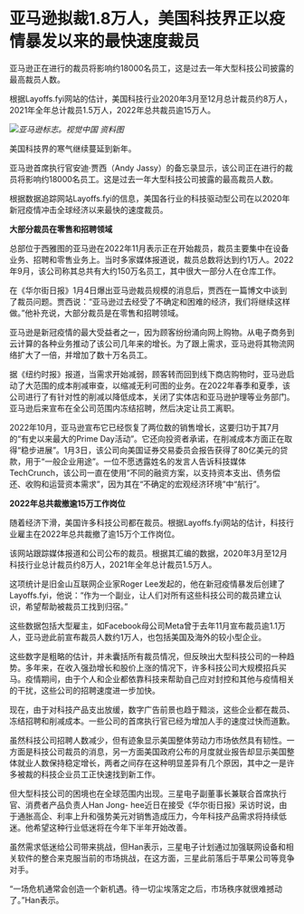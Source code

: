 # 亚马逊拟裁1.8万人，美国科技界正以疫情暴发以来的最快速度裁员

亚马逊正在进行的裁员将影响约18000名员工，这是过去一年大型科技公司披露的最高裁员人数。

根据Layoffs.fyi网站的估计，美国科技行业2020年3月至12月总计裁员约8万人，2021年全年总计裁员1.5万人，2022年总共裁员逾15万人。

![](https://inews.gtimg.com/newsapp_bt/0/15594601098/1000)_亚马逊标志。视觉中国 资料图_

美国科技界的寒气继续蔓延到新年。

亚马逊首席执行官安迪·贾西（Andy Jassy）的备忘录显示，该公司正在进行的裁员将影响约18000名员工。这是过去一年大型科技公司披露的最高裁员人数。

根据数据追踪网站Layoffs.fyi的信息，美国各行业的科技驱动型公司在以2020年新冠疫情冲击全球经济以来最快的速度裁员。

**大部分裁员在零售和招聘领域**

总部位于西雅图的亚马逊在2022年11月表示正在开始裁员，裁员主要集中在设备业务、招聘和零售业务上。当时多家媒体报道说，裁员总数将达到约1万人。2022年9月，该公司称其总共有大约150万名员工，其中很大一部分人在仓库工作。

在《华尔街日报》1月4日爆出亚马逊裁员规模的消息后，贾西在一篇博文中谈到了裁员问题。贾西说：“亚马逊过去经受了不确定和困难的经济，我们将继续这样做。”他补充说，大部分裁员是在零售和招聘领域。

亚马逊是新冠疫情的最大受益者之一，因为顾客纷纷涌向网上购物。从电子商务到云计算的各种业务推动了该公司几年来的增长。为了跟上需求，亚马逊将其物流网络扩大了一倍，并增加了数十万名员工。

据《纽约时报》报道，当需求开始减弱，顾客转而回到线下商店购物时，亚马逊启动了大范围的成本削减审查，以缩减无利可图的业务。在2022年春季和夏季，该公司进行了有针对性的削减以降低成本，关闭了实体店和亚马逊护理等业务部门。亚马逊后来宣布在全公司范围内冻结招聘，然后决定让员工离职。

2022年10月，亚马逊宣布它已经恢复了两位数的销售增长，这要归功于其7月的“有史以来最大的Prime
Day活动”。它还向投资者承诺，在削减成本方面正在取得“稳步进展”。1月3日，该公司向美国证券交易委员会报告获得了80亿美元的贷款，用于“一般企业用途”。一位不愿透露姓名的发言人告诉科技媒体TechCrunch，该公司一直在使用“不同的融资方案，以支持资本支出、债务偿还、收购和运营资本需求”，因为其在“不确定的宏观经济环境”中“航行”。

**2022年总共裁撤逾15万工作岗位**

随着经济下滑，美国许多科技公司都在裁员。根据Layoffs.fyi网站的估计，科技行业雇主在2022年总共裁撤了逾15万个工作岗位。

该网站跟踪媒体报道和公司公布的裁员。根据其汇编的数据，2020年3月至12月科技行业总计裁员约8万人，2021年全年总计裁员1.5万人。

这项统计是旧金山互联网企业家Roger
Lee发起的，他在新冠疫情暴发后创建了Layoffs.fyi，他说：“作为一个副业，让人们对所有这些科技公司的裁员建立认识，希望帮助被裁员工找到归宿。”

这些数据包括大型雇主，如Facebook母公司Meta曾于去年11月宣布裁员逾1.1万人，亚马逊此前宣布裁员人数约1万人，也包括美国及海外的较小型企业。

这些数字是粗略的估计，并未囊括所有裁员情况，但反映出大型科技公司的一种趋势。多年来，在收入强劲增长和股价上涨的情况下，许多科技公司大规模招兵买马。疫情期间，由于个人和企业都依靠科技来帮助自己应对封控和其他与疫情相关的干扰，这些公司的招聘速度进一步加快。

现在，由于对科技产品支出放缓，数字广告前景也趋于黯淡，这些企业都在裁员、冻结招聘和削减成本。一些公司的首席执行官已经为增加人手的速度过快而道歉。

虽然科技公司招聘人数减少，但有迹象显示美国整体劳动力市场依然具有韧性。一方面是科技公司裁员的消息，另一方面美国政府公布的月度就业报告却显示美国整体就业人数保持稳定增长，两者之间存在这种明显差异有几个原因，其中之一是许多被裁的科技企业员工正快速找到新工作。

但大型科技公司的困境也在全球范围内出现。三星电子副董事长兼联合首席执行官、消费者产品负责人Han Jong-
hee近日在接受《华尔街日报》采访时说，由于通胀高企、利率上升和强势美元对销售造成压力，今年科技产品需求将持续低迷。他希望这种行业低迷将在今年下半年开始改善。

虽然需求低迷给公司带来挑战，但Han表示，三星电子计划通过加强联网设备和相关软件的整合来克服当前的市场挑战，在这方面，三星此前落后于苹果公司等竞争对手。

“一场危机通常会创造一个新机遇。待一切尘埃落定之后，市场秩序就很难撼动了。”Han表示。

